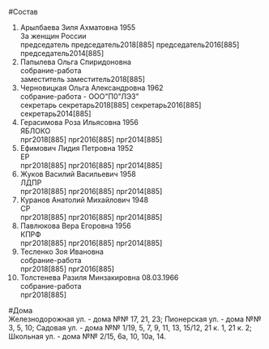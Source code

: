 #Состав  
1. Арылбаева Зиля Ахматовна 1955  
    За женщин России  
    председатель председатель2018[885] председатель2016[885] председатель2014[885]  
2. Папылева Ольга Спиридоновна  
    собрание-работа  
    заместитель заместитель2018[885]  
3. Черновицкая Ольга Александровна 1962  
    собрание-работа - ООО"П0"ЛЭЗ"  
    секретарь секретарь2018[885] секретарь2016[885] секретарь2014[885]  
4. Герасимова Роза Ильясовна 1956  
    ЯБЛОКО  
    прг2018[885] прг2016[885] прг2014[885]  
5. Ефимович Лидия Петровна 1952  
    ЕР  
    прг2018[885] прг2016[885] прг2014[885]  
6. Жуков Василий Васильевич 1958  
    ЛДПР  
    прг2018[885] прг2016[885] прг2014[885]  
7. Куранов Анатолий Михайлович 1948  
    СР  
    прг2018[885] прг2016[885] прг2014[885]  
8. Павлюкова Вера Егоровна 1956  
    КПРФ  
    прг2018[885] прг2016[885] прг2014[885]  
9. Тесленко Зоя Ивановна  
    собрание-работа  
    прг2018[885] прг2016[885]  
10. Толстенева Разиля Минзакировна 08.03.1966  
    собрание-работа  
    прг2018[885]  
  
#Дома  
Железнодорожная ул. - дома №№ 17, 21, 23; Пионерская ул. - дома №№ 3, 5, 10; Садовая ул. - дома №№ 1/19, 5, 7, 9, 11, 13, 15/12, 21 к. 1, 21 к. 2; Школьная ул. - дома №№ 2/15, 6а, 10, 10а, 14.  
  

